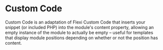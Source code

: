 # Custom Code
Custom Code is an adaptation of Flexi Custom Code that inserts your snippet (or included PHP) into the module's content property, allowing an empty instance of the module to actually be empty – useful for templates that display module positions depending on whether or not the position has content.
